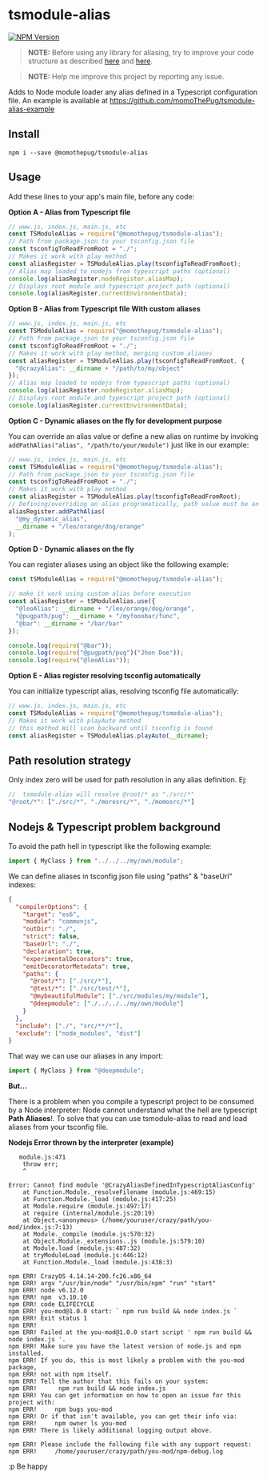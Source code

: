 # tsmodule-alias

[![NPM Version][npm-image]][npm-url]

> **NOTE:** Before using any library for aliasing, try to improve your code structure as described [here](https://github.com/Microsoft/TypeScript/issues/9259#issuecomment-379305730) and [here](https://github.com/Microsoft/TypeScript/issues/9259#issuecomment-379372041).

> **NOTE:** Help me improve this project by reporting any issue.

Adds to Node module loader any alias defined in a Typescript configuration file. An example is available at https://github.com/momoThePug/tsmodule-alias-example

## Install

```
npm i --save @momothepug/tsmodule-alias
```

## Usage

Add these lines to your app's main file, before any code:

**Option A - Alias from Typescript file**

```js
// www.js, index.js, main.js, etc
const TSModuleAlias = require("@momothepug/tsmodule-alias");
// Path from package.json to your tsconfig.json file
const tsconfigToReadFromRoot = "./";
// Makes it work with play method
const aliasRegister = TSModuleAlias.play(tsconfigToReadFromRoot);
// Alias map loaded to nodejs from typescript paths (optional)
console.log(aliasRegister.nodeRegister.aliasMap);
// Displays root module and typescript project path (optional)
console.log(aliasRegister.currentEnvironmentData);
```

**Option B - Alias from Typescript file With custom aliases**

```js
// www.js, index.js, main.js, etc
const TSModuleAlias = require("@momothepug/tsmodule-alias");
// Path from package.json to your tsconfig.json file
const tsconfigToReadFromRoot = "./";
// Makes it work with play method, merging custom aliases
const aliasRegister = TSModuleAlias.play(tsconfigToReadFromRoot, {
  "@crazyAlias": __dirname + "/path/to/my/object"
});
// Alias map loaded to nodejs from typescript paths (optional)
console.log(aliasRegister.nodeRegister.aliasMap);
// Displays root module and typescript project path (optional)
console.log(aliasRegister.currentEnvironmentData);
```

**Option C - Dynamic aliases on the fly for development purpose**

You can override an alias value or define a new alias on runtime by invoking `addPathAlias("alias", "/path/to/your/module")` just like in our example:

```js
// www.js, index.js, main.js, etc
const TSModuleAlias = require("@momothepug/tsmodule-alias");
// Path from package.json to your tsconfig.json file
const tsconfigToReadFromRoot = "./";
// Makes it work with play method
const aliasRegister = TSModuleAlias.play(tsconfigToReadFromRoot);
// Defining/overriding an alias programatically, path value must be an absolute path
aliasRegister.addPathAlias(
  "@my_dynamic_alias",
  __dirname + "/leo/orange/dog/orange"
);
```

**Option D - Dynamic aliases on the fly**

You can register aliases using an object like the following example:

```js
const tSModuleAlias = require("@momothepug/tsmodule-alias");

// make it work using custom alias before execution
const aliasRegister = tSModuleAlias.use({
  "@leoAlias": __dirname + "/leo/orange/dog/orange",
  "@pugpath/pug": __dirname + "/myfooobar/func",
  "@bar": __dirname + "/bar/bar"
});

console.log(require("@bar"));
console.log(require("@pugpath/pug")("Jhon Doe"));
console.log(require("@leoAlias"));
```

**Option E - Alias register resolving tsconfig automatically**

You can initialize typescript alias, resolving tsconfig file automatically:

```js
// www.js, index.js, main.js, etc
const TSModuleAlias = require("@momothepug/tsmodule-alias");
// Makes it work with playAuto method
// this method Will scan backward until tsconfig is found
const aliasRegister = TSModuleAlias.playAuto(__dirname);
```

## Path resolution strategy

Only index zero will be used for path resolution in any alias definition. Ej:

```js
//  tsmodule-alias will resolve @root/* as "./src/*"
"@root/*": ["./src/*", "./moresrc/*", "./momosrc/*"]
```

## Nodejs & Typescript problem background

To avoid the path hell in typescript like the following example:

```typescript
import { MyClass } from "../../../my/own/module";
```

We can define aliases in tsconfig.json file using "paths" & "baseUrl" indexes:

```json
{
  "compilerOptions": {
    "target": "es6",
    "module": "commonjs",
    "outDir": "./",
    "strict": false,
    "baseUrl": "./",
    "declaration": true,
    "experimentalDecorators": true,
    "emitDecoratorMetadata": true,
    "paths": {
      "@root/*": ["./src/*"],
      "@test/*": ["./src/test/*"],
      "@mybeautifulModule": ["./src/modules/my/module"],
      "@deepmodule": ["./../../../my/own/module"]
    }
  },
  "include": ["./", "src/**/*"],
  "exclude": ["node_modules", "dist"]
}
```

That way we can use our aliases in any import:

```typescript
import { MyClass } from "@deepmodule";
```

**But...**

There is a problem when you compile a typescript project to be consumed by a Node interpreter: Node cannot understand what the hell are typescript **Path Aliases**!. To solve that you can use tsmodule-alias to read and load aliases from your tsconfig file.

**Nodejs Error thrown by the interpreter (example)**

```
   module.js:471
    throw err;
    ^

Error: Cannot find module '@CrazyAliasDefinedInTypescriptAliasConfig'
    at Function.Module._resolveFilename (module.js:469:15)
    at Function.Module._load (module.js:417:25)
    at Module.require (module.js:497:17)
    at require (internal/module.js:20:19)
    at Object.<anonymous> (/home/youruser/crazy/path/you-mod/index.js:7:13)
    at Module._compile (module.js:570:32)
    at Object.Module._extensions..js (module.js:579:10)
    at Module.load (module.js:487:32)
    at tryModuleLoad (module.js:446:12)
    at Function.Module._load (module.js:438:3)

npm ERR! CrazyOS 4.14.14-200.fc26.x86_64
npm ERR! argv "/usr/bin/node" "/usr/bin/npm" "run" "start"
npm ERR! node v6.12.0
npm ERR! npm  v3.10.10
npm ERR! code ELIFECYCLE
npm ERR! you-mod@1.0.0 start: ` npm run build && node index.js `
npm ERR! Exit status 1
npm ERR!
npm ERR! Failed at the you-mod@1.0.0 start script ' npm run build && node index.js '.
npm ERR! Make sure you have the latest version of node.js and npm installed.
npm ERR! If you do, this is most likely a problem with the you-mod package,
npm ERR! not with npm itself.
npm ERR! Tell the author that this fails on your system:
npm ERR!      npm run build && node index.js
npm ERR! You can get information on how to open an issue for this project with:
npm ERR!     npm bugs you-mod
npm ERR! Or if that isn't available, you can get their info via:
npm ERR!     npm owner ls you-mod
npm ERR! There is likely additional logging output above.

npm ERR! Please include the following file with any support request:
npm ERR!     /home/youruser/crazy/path/you-mod/npm-debug.log
```

:p Be happy

[npm-image]: https://img.shields.io/npm/v/@momothepug/tsmodule-alias.svg
[npm-url]: https://npmjs.org/package/@momothepug/tsmodule-alias
